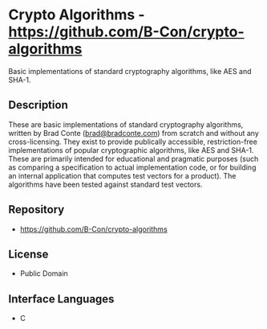 # Crypto Algorithms - https://github.com/B-Con/crypto-algorithms
Basic implementations of standard cryptography algorithms, like AES and SHA-1.

## Description
These are basic implementations of standard cryptography algorithms, written by Brad Conte (brad@bradconte.com) from scratch and without any cross-licensing. They exist to provide publically accessible, restriction-free implementations of popular cryptographic algorithms, like AES and SHA-1. These are primarily intended for educational and pragmatic purposes (such as comparing a specification to actual implementation code, or for building an internal application that computes test vectors for a product). The algorithms have been tested against standard test vectors.

## Repository
- https://github.com/B-Con/crypto-algorithms

## License
- Public Domain

## Interface Languages
- C
